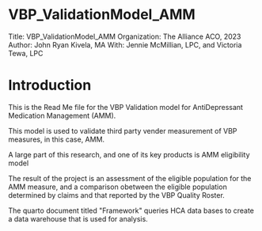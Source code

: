 # VBP_ValidationModel_AMM

Title: VBP_ValidationModel_AMM
Organization: The Alliance ACO, 2023
Author: John Ryan Kivela, MA
With: Jennie McMillian, LPC, and Victoria Tewa, LPC

# Introduction

This is the Read Me file for the VBP Validation model for AntiDepressant Medication Management (AMM).

This model is used to validate third party vender measurement of VBP measures, in this case, AMM.

A large part of this research, and one of its key products is AMM eligibility model

The result of the project is an assessment of the eligible population for the AMM measure, and a comparison obetween the eligible population determined by claims and that reported by the VBP Quality Roster.

The quarto document titled "Framework" queries HCA data bases to create a data warehouse that is used for analysis.